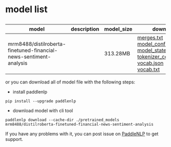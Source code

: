 #  model list

##  

| model  | description | model_size  | download         |
| --- | --- | --- | --- |
|mrm8488/distilroberta-finetuned-financial-news-sentiment-analysis|  | 313.28MB | [merges.txt](https://bj.bcebos.com/paddlenlp/models/community/mrm8488/distilroberta-finetuned-financial-news-sentiment-analysis/merges.txt)<br>[model_config.json](https://bj.bcebos.com/paddlenlp/models/community/mrm8488/distilroberta-finetuned-financial-news-sentiment-analysis/model_config.json)<br>[model_state.pdparams](https://bj.bcebos.com/paddlenlp/models/community/mrm8488/distilroberta-finetuned-financial-news-sentiment-analysis/model_state.pdparams)<br>[tokenizer_config.json](https://bj.bcebos.com/paddlenlp/models/community/mrm8488/distilroberta-finetuned-financial-news-sentiment-analysis/tokenizer_config.json)<br>[vocab.json](https://bj.bcebos.com/paddlenlp/models/community/mrm8488/distilroberta-finetuned-financial-news-sentiment-analysis/vocab.json)<br>[vocab.txt](https://bj.bcebos.com/paddlenlp/models/community/mrm8488/distilroberta-finetuned-financial-news-sentiment-analysis/vocab.txt) |

or you can download all of model file with the following steps:

* install paddlenlp

```shell
pip install --upgrade paddlenlp
```

* download model with cli tool

```shell
paddlenlp download --cache-dir ./pretrained_models mrm8488/distilroberta-finetuned-financial-news-sentiment-analysis
```

If you have any problems with it, you can post issue on [PaddleNLP](https://github.com/PaddlePaddle/PaddleNLP) to get support.
